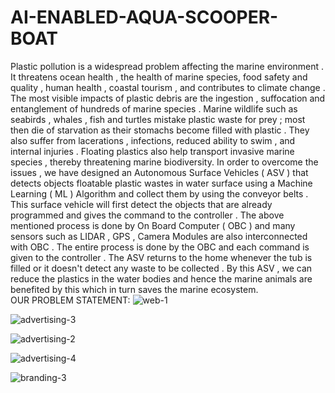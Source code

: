 # AI-ENABLED-AQUA-SCOOPER-BOAT
Plastic pollution is a widespread problem affecting  the marine environment . It
threatens ocean health , the health of marine species, food safety and quality ,
human health , coastal tourism , and contributes to climate change . The most
visible impacts of plastic debris are the ingestion , suffocation and entanglement of
hundreds of marine species . Marine wildlife such as seabirds  , whales , fish and
turtles mistake plastic waste for prey ; most then die of starvation as their stomachs
become filled with plastic . They also suffer from lacerations , infections, reduced
ability to swim , and internal injuries . Floating plastics also help transport invasive
marine species , thereby threatening marine biodiversity. In  order to overcome the
issues , we have designed an Autonomous Surface Vehicles ( ASV ) that detects
objects floatable plastic wastes in water surface using a Machine Learning ( ML )
Algorithm and collect them by using the conveyor belts . This surface vehicle will
first detect the objects that are already programmed and gives the command to the
controller . The above mentioned process is done by On Board Computer ( OBC )
and many sensors such as LIDAR , GPS , Camera Modules are also interconnected
with OBC . The entire process is done by the OBC and each command is given to
the controller . The ASV returns to the home whenever the tub is filled or it doesn't
detect any waste to be collected . By this ASV , we can reduce the plastics in the
water bodies and hence the marine animals are benefited by this which in turn
saves the marine ecosystem.
<br>
OUR PROBLEM STATEMENT:
![web-1](https://user-images.githubusercontent.com/106137360/221152241-539d622a-2acb-4119-bf4f-e819eecb8e6d.jpg)

![advertising-3](https://user-images.githubusercontent.com/106137360/221152071-e50ab459-4a29-4e0e-ae7d-464f9ee1c0e6.jpg)


![advertising-2](https://user-images.githubusercontent.com/106137360/221152103-3f77e74e-e763-43d7-821a-0d37aeddcf8c.jpg)

![advertising-4](https://user-images.githubusercontent.com/106137360/221152111-437db247-322f-4b32-ad0d-9e1efb1fbe5a.jpg)

![branding-3](https://user-images.githubusercontent.com/106137360/221152162-5baa8941-9c5a-44a5-bc55-a45c0f715824.jpg)

